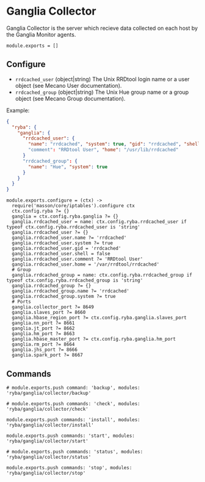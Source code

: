 
# Ganglia Collector

Ganglia Collector is the server which recieve data collected on each
host by the Ganglia Monitor agents.

    module.exports = []

## Configure

*   `rrdcached_user` (object|string)
    The Unix RRDtool login name or a user object (see Mecano User documentation).
*   `rrdcached_group` (object|string)
    The Unix Hue group name or a group object (see Mecano Group documentation).

Example:

```json
{
  "ryba": {
    "ganglia": {
      "rrdcached_user": {
        "name": "rrdcached", "system": true, "gid": "rrdcached", "shell": false
        "comment": "RRDtool User", "home": "/usr/lib/rrdcached"
      }
      "rrdcached_group": {
        "name": "Hue", "system": true
      }
    }
  }
}
```

    module.exports.configure = (ctx) ->
      require('masson/core/iptables').configure ctx
      ctx.config.ryba ?= {}
      ganglia = ctx.config.ryba.ganglia ?= {}
      ganglia.rrdcached_user = name: ctx.config.ryba.rrdcached_user if typeof ctx.config.ryba.rrdcached_user is 'string'
      ganglia.rrdcached_user ?= {}
      ganglia.rrdcached_user.name ?= 'rrdcached'
      ganglia.rrdcached_user.system ?= true
      ganglia.rrdcached_user.gid = 'rrdcached'
      ganglia.rrdcached_user.shell = false
      ganglia.rrdcached_user.comment ?= 'RRDtool User'
      ganglia.rrdcached_user.home = '/var/rrdtool/rrdcached'
      # Group
      ganglia.rrdcached_group = name: ctx.config.ryba.rrdcached_group if typeof ctx.config.ryba.rrdcached_group is 'string'
      ganglia.rrdcached_group ?= {}
      ganglia.rrdcached_group.name ?= 'rrdcached'
      ganglia.rrdcached_group.system ?= true
      # Ports
      ganglia.collector_port ?= 8649
      ganglia.slaves_port ?= 8660
      ganglia.hbase_region_port ?= ctx.config.ryba.ganglia.slaves_port
      ganglia.nn_port ?= 8661
      ganglia.jt_port ?= 8662
      ganglia.hm_port ?= 8663
      ganglia.hbase_master_port ?= ctx.config.ryba.ganglia.hm_port
      ganglia.rm_port ?= 8664
      ganglia.jhs_port ?= 8666
      ganglia.spark_port ?= 8667

## Commands

    # module.exports.push command: 'backup', modules: 'ryba/ganglia/collector/backup'

    # module.exports.push commands: 'check', modules: 'ryba/ganglia/collector/check'

    module.exports.push commands: 'install', modules: 'ryba/ganglia/collector/install'

    module.exports.push commands: 'start', modules: 'ryba/ganglia/collector/start'

    # module.exports.push commands: 'status', modules: 'ryba/ganglia/collector/status'

    module.exports.push commands: 'stop', modules: 'ryba/ganglia/collector/stop'
